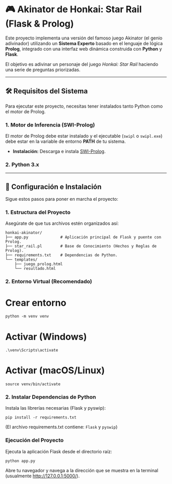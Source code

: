 # 🎮 Akinator de Honkai: Star Rail (Flask & Prolog)

Este proyecto implementa una versión del famoso juego Akinator (el genio adivinador) utilizando un **Sistema Experto** basado en el lenguaje de lógica **Prolog**, integrado con una interfaz web dinámica construida con **Python** y **Flask**.

El objetivo es adivinar un personaje del juego *Honkai: Star Rail* haciendo una serie de preguntas priorizadas.

---

## 🛠️ Requisitos del Sistema

Para ejecutar este proyecto, necesitas tener instalados tanto Python como el motor de Prolog.

### 1. Motor de Inferencia (SWI-Prolog)

El motor de Prolog debe estar instalado y el ejecutable (`swipl` o `swipl.exe`) debe estar en la variable de entorno **PATH** de tu sistema.

* **Instalación:** Descarga e instala [SWI-Prolog](https://www.swi-prolog.org/download/stable).

### 2. Python 3.x

---

## 🚀 Configuración e Instalación

Sigue estos pasos para poner en marcha el proyecto:

### 1. Estructura del Proyecto

Asegúrate de que tus archivos estén organizados así:

    honkai-akinator/
    ├── app.py              # Aplicación principal de Flask y puente con Prolog.
    ├── star_rail.pl        # Base de Conocimiento (Hechos y Reglas de Prolog).
    ├── requirements.txt    # Dependencias de Python.
    └── templates/
        ├── juego_prolog.html
        └── resultado.html

### 2. Entorno Virtual (Recomendado)

# Crear entorno

    python -m venv venv

# Activar (Windows)

    .\venv\Scripts\activate

# Activar (macOS/Linux)

    source venv/bin/activate

### 2. Instalar Dependencias de Python
Instala las librerías necesarias (Flask y pyswip):

    pip install -r requirements.txt

(El archivo requirements.txt contiene: `Flask` y `pyswip`)

### Ejecución del Proyecto
Ejecuta la aplicación Flask desde el directorio raíz:

    python app.py

Abre tu navegador y navega a la dirección que se muestra en la terminal (usualmente http://127.0.0.1:5000/).

